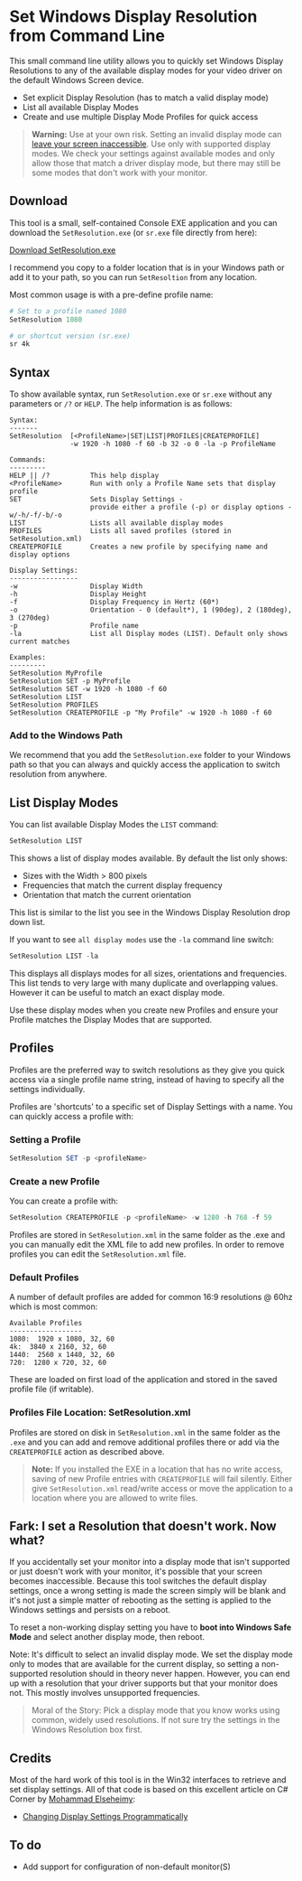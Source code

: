 # Set Windows Display Resolution from Command Line

This small command line utility allows you to quickly set Windows Display Resolutions to any of the available display modes for your video driver on the default Windows Screen device.

* Set explicit Display Resolution (has to match a valid display mode)
* List all available Display Modes
* Create and use multiple Display Mode Profiles for quick access


> **Warning:** Use at your own risk. Setting an invalid display mode can [leave your screen inaccessible](#fark-i-set-a-resolution-that-doesnt-work-now-what). Use only with supported display modes. We check your settings against available modes and only allow those that match a driver display mode, but there may still be some modes that don't work with your monitor.

## Download
This tool is a small, self-contained Console EXE application and you can download the `SetResolution.exe` (or `sr.exe` file directly from here):

[Download SetResolution.exe](https://github.com/RickStrahl/SetResolution/raw/master/Binaries/SetResolution.exe)

I recommend you copy to a folder location that is in your Windows path or add it to your path, so you can run `SetResoltion` from any location.

Most common usage is with a pre-define profile name:

```powershell
# Set to a profile named 1080
SetResolution 1080

# or shortcut version (sr.exe)
sr 4k
```
## Syntax
To show available syntax, run `SetResolution.exe` or `sr.exe` without any parameters or `/?` or `HELP`. 
The help information is as follows:

```text
Syntax:
-------
SetResolution  [<ProfileName>|SET|LIST|PROFILES|CREATEPROFILE]
               -w 1920 -h 1080 -f 60 -b 32 -o 0 -la -p ProfileName

Commands:
---------
HELP || /?          This help display
<ProfileName>       Run with only a Profile Name sets that display profile
SET                 Sets Display Settings -
                    provide either a profile (-p) or display options -w/-h/-f/-b/-o
LIST                Lists all available display modes
PROFILES            Lists all saved profiles (stored in SetResolution.xml)
CREATEPROFILE       Creates a new profile by specifying name and display options

Display Settings:
-----------------
-w                  Display Width
-h                  Display Height
-f                  Display Frequency in Hertz (60*)
-o                  Orientation - 0 (default*), 1 (90deg), 2 (180deg), 3 (270deg)
-p                  Profile name
-la                 List all Display modes (LIST). Default only shows current matches

Examples:
---------
SetResolution MyProfile
SetResolution SET -p MyProfile
SetResolution SET -w 1920 -h 1080 -f 60
SetResolution LIST
SetResolution PROFILES
SetResolution CREATEPROFILE -p "My Profile" -w 1920 -h 1080 -f 60
```

### Add to the Windows Path
We recommend that you add the `SetResolution.exe` folder to your Windows path so that you can always and quickly access the application to switch resolution from anywhere.

## List Display Modes
You can list available Display Modes the `LIST` command:

```powershell
SetResolution LIST
```

This shows a list of display modes available. By default the list only shows:

* Sizes with the Width > 800 pixels
* Frequencies that match the current display frequency
* Orientation that match the current orientation

This list is similar to the list you see in the Windows Display Resolution drop down list.

If you want to see `all display modes` use the `-la` command line switch:

```powershell
SetResolution LIST -la
```

This displays all displays modes for all sizes, orientations and frequencies. This list tends to very large with many duplicate and overlapping values. However it can be useful to match an exact display mode.

Use these display modes when you create new Profiles and ensure your Profile matches the Display Modes that are supported.

## Profiles
Profiles are the preferred way to switch resolutions as they give you quick access via a single profile name string, instead of having to specify all the settings individually.

Profiles are 'shortcuts' to a specific set of Display Settings with a name. You can quickly access a profile with:

### Setting a Profile
```powershell
SetResolution SET -p <profileName>
```
### Create a new Profile
You can create a profile with:

```powershell
SetResolution CREATEPROFILE -p <profileName> -w 1280 -h 768 -f 59
```

Profiles are stored in `SetResolution.xml` in the same folder as the .exe and you can manually edit the XML file to add new profiles. In order to remove profiles you can edit the `SetResolution.xml` file.

### Default Profiles
A number of default profiles are added for common 16:9 resolutions @ 60hz which is most common:

```text
Available Profiles
------------------
1080:  1920 x 1080, 32, 60
4k:  3840 x 2160, 32, 60
1440:  2560 x 1440, 32, 60
720:  1280 x 720, 32, 60
```

These are loaded on first load of the application and stored in the saved profile file (if writable).

### Profiles File Location: SetResolution.xml
Profiles are stored on disk in `SetResolution.xml` in the same folder as the `.exe` and you can add and remove additional profiles there or add via the `CREATEPROFILE` action as described above.

> **Note:** If you installed the EXE in a location that has no write access, saving of new Profile entries with `CREATEPROFILE` will fail silently. Either give `SetResolution.xml` read/write access or move the application to a location where you are allowed to write files.


## Fark: I set a Resolution that doesn't work. Now what?
If you accidentally set your monitor into a display mode that isn't supported or just doesn't work with your monitor, it's possible that your screen becomes inaccessible. Because this tool switches the default display settings, once a wrong setting is made the screen simply will be blank and it's not just a simple matter of rebooting as the setting is applied to the Windows settings and persists on a reboot.

To reset a non-working display setting you have to **boot into Windows Safe Mode** and select another display mode, then reboot. 

Note: It's difficult to select an invalid display mode. We set the display mode only to modes that are available for the current display, so setting a non-supported resolution should in theory never happen. However, you can end up with a resolution that your driver supports but that your monitor does not. This mostly involves unsupported frequencies.

> Moral of the Story: Pick a display mode that you know works using common, widely used resolutions. If not sure try the settings in the Windows Resolution box first.

## Credits
Most of the hard work of this tool is in the Win32 interfaces to retrieve and set display settings. All of that code is based on this excellent article on C# Corner by [Mohammad Elseheimy](https://www.c-sharpcorner.com/members/mohammad-elsheimy):

* [Changing Display Settings Programmatically
](https://www.c-sharpcorner.com/uploadfile/GemingLeader/changing-display-settings-programmatically/)

## To do

* Add support for configuration of non-default monitor(S)

